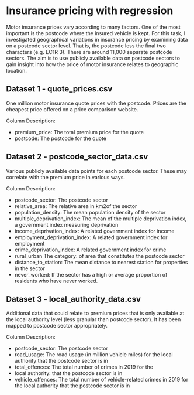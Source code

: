 # Insurance pricing with regression

Motor insurance prices vary according to many factors. One of the most important is the
postcode where the insured vehicle is kept.  For this task, I investigated geographical variations in insurance pricing by examining data
on a postcode sector level. That is, the postcode less the final two characters (e.g. EC1R 3).
There are around 11,000 separate postcode sectors.
The aim is to use publicly available data on postcode sectors to gain insight into how the price
of motor insurance relates to geographic location.

## Dataset 1 - quote_prices.csv
One million motor insurance quote prices with the postcode. Prices are the cheapest price offered on a price comparison website.

Column Description:
- premium_price: The total premium price for the quote
- postcode: The postcode for the quote

## Dataset 2 - postcode_sector_data.csv
Various publicly available data points for each postcode sector. These may correlate with the
premium price in various ways.

Column Description:
- postcode_sector: The postcode sector
- relative_area: The relative area in km2of the sector
- population_density: The mean population density of the sector 
- multiple_deprivation_index: The mean of the multiple deprivation index, a government index measuring deprivation
- income_deprivation_index: A related government index for income
- employment_deprivation_index: A related government index for employment
- crime_deprivation_index: A related government index for crime
- rural_urban The category: of area that constitutes the postcode sector
- distance_to_station: The mean distance to nearest station for properties in the sector
- never_worked: If the sector has a high or average proportion of residents who have never worked.

## Dataset 3 - local_authority_data.csv
Additional data that could relate to premium prices that is only available at the local authority
level (less granular than postcode sector). It has been mapped to postcode sector appropriately.

Column Description:
- postcode_sector: The postcode sector
- road_usage: The road usage (in million vehicle miles) for the local authority that the postcode sector is in 
- total_offences: The total number of crimes in 2019 for the
- local authority: that the postcode sector is in
- vehicle_offences: The total number of vehicle-related crimes in 2019 for the local authority that the postcode sector is in
